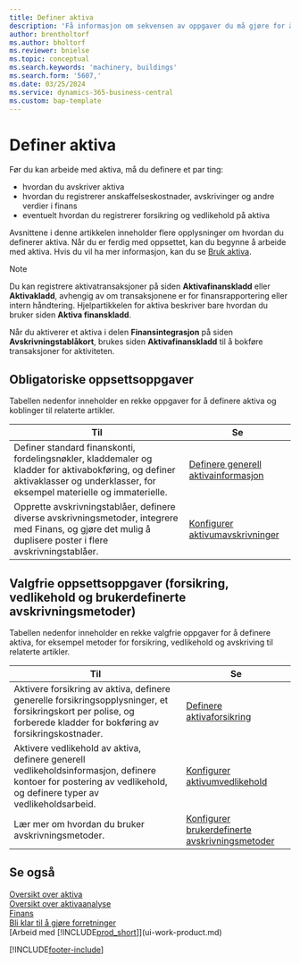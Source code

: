 ```yaml
---
title: Definer aktiva
description: 'Få informasjon om sekvensen av oppgaver du må gjøre for å definere aktiva, for eksempel maskiner eller bygninger.'
author: brentholtorf
ms.author: bholtorf
ms.reviewer: bnielse
ms.topic: conceptual
ms.search.keywords: 'machinery, buildings'
ms.search.form: '5607,'
ms.date: 03/25/2024
ms.service: dynamics-365-business-central
ms.custom: bap-template
---
```

# Definer aktiva

Før du kan arbeide med aktiva, må du definere et par ting:  

* hvordan du avskriver aktiva  
* hvordan du registrerer anskaffelseskostnader, avskrivinger og andre verdier i finans  
* eventuelt hvordan du registrerer forsikring og vedlikehold på aktiva

Avsnittene i denne artikkelen inneholder flere opplysninger om hvordan du definerer aktiva. Når du er ferdig med oppsettet, kan du begynne å arbeide med aktiva. Hvis du vil ha mer informasjon, kan du se [Bruk aktiva](fa-manage.md).  

> [!NOTE]  
> Du kan registrere aktivatransaksjoner på siden **Aktivafinanskladd** eller **Aktivakladd**, avhengig av om transaksjonene er for finansrapportering eller intern håndtering. Hjelpartikkelen for aktiva beskriver bare hvordan du bruker siden **Aktiva finanskladd**.  

Når du aktiverer et aktiva i delen **Finansintegrasjon** på siden **Avskrivningstablåkort**, brukes siden **Aktivafinanskladd** til å bokføre transaksjoner for aktiviteten.

## Obligatoriske oppsettsoppgaver

Tabellen nedenfor inneholder en rekke oppgaver for å definere aktiva og koblinger til relaterte artikler.

| Til | Se |
|---|---|
| Definer standard finanskonti, fordelingsnøkler, kladdemaler og kladder for aktivabokføring, og definer aktivaklasser og underklasser, for eksempel materielle og immaterielle. |[Definere generell aktivainformasjon](fa-how-setup-general.md) |
| Opprette avskrivningstablåer, definere diverse avskrivningsmetoder, integrere med Finans, og gjøre det mulig å duplisere poster i flere avskrivningstablåer. |[Konfigurer aktivumavskrivninger](fa-how-setup-depreciation.md) |

## Valgfrie oppsettsoppgaver (forsikring, vedlikehold og brukerdefinerte avskrivningsmetoder)

Tabellen nedenfor inneholder en rekke valgfrie oppgaver for å definere aktiva, for eksempel metoder for forsikring, vedlikehold og avskriving til relaterte artikler. 

| Til | Se |
|---|---|
| Aktivere forsikring av aktiva, definere generelle forsikringsopplysninger, et forsikringskort per polise, og forberede kladder for bokføring av forsikringskostnader. |[Definere aktivaforsikring](fa-how-setup-insurance.md) |
| Aktivere vedlikehold av aktiva, definere generell vedlikeholdsinformasjon, definere kontoer for postering av vedlikehold, og definere typer av vedlikeholdsarbeid. |[Konfigurer aktivumvedlikehold](fa-how-setup-maintenance.md) |
| Lær mer om hvordan du bruker avskrivningsmetoder. |[Konfigurer brukerdefinerte avskrivningsmetoder](fa-how-setup-user-defined-depreciation-method.md) |

## Se også

[Oversikt over aktiva](fa-manage.md)  
[Oversikt over aktivaanalyse](fa-analytics-overview.md)   
[Finans](finance.md)  
[Bli klar til å gjøre forretninger](ui-get-ready-business.md)  
[Arbeid med [!INCLUDE[prod_short](includes/prod_short.md)]](ui-work-product.md)

[!INCLUDE[footer-include](includes/footer-banner.md)]
